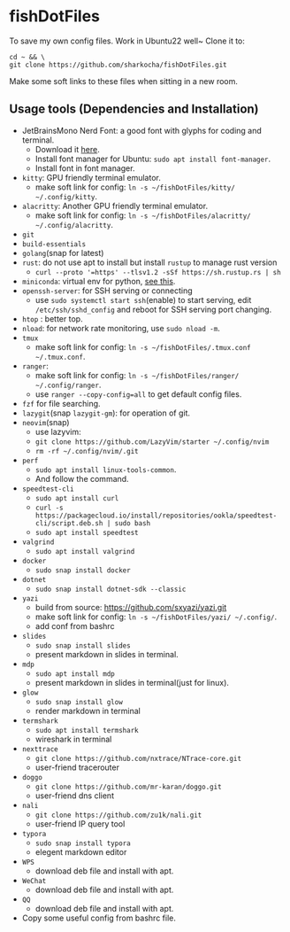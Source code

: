 # fishDotFiles

To save my own config files. Work in Ubuntu22 well~ Clone it to:

```
cd ~ && \
git clone https://github.com/sharkocha/fishDotFiles.git
```

Make some soft links to these files when sitting in a new room.

## Usage tools (Dependencies and Installation)

- JetBrainsMono Nerd Font: a good font with glyphs for coding and terminal.
    - Download it [here](https://www.nerdfonts.com/font-downloads).
    - Install font manager for Ubuntu: `sudo apt install font-manager`.
    - Install font in font manager.
- `kitty`: GPU friendly terminal emulator.
    - make soft link for config: `ln -s ~/fishDotFiles/kitty/ ~/.config/kitty`.
- `alacritty`: Another GPU friendly terminal emulator.
    - make soft link for config: `ln -s ~/fishDotFiles/alacritty/ ~/.config/alacritty`.
- `git`
- `build-essentials`
- `golang`(snap for latest)
- `rust`: do not use apt to install but install `rustup` to manage rust version
    - `curl --proto '=https' --tlsv1.2 -sSf https://sh.rustup.rs | sh`
- `miniconda`: virtual env for python, [see this](https://docs.conda.io/projects/miniconda/en/latest/miniconda-install.html).
- `openssh-server`: for SSH serving or connecting
    - use `sudo systemctl start ssh`(enable) to start serving, edit `/etc/ssh/sshd_config` and reboot for SSH serving port changing.
- `htop` : better top.
- `nload`: for network rate monitoring, use `sudo nload -m`.
- `tmux`
    - make soft link for config: `ln -s ~/fishDotFiles/.tmux.conf ~/.tmux.conf`.
- `ranger`:
    - make soft link for config: `ln -s ~/fishDotFiles/ranger/ ~/.config/ranger`.
    - use `ranger --copy-config=all` to get default config files.
- `fzf` for file searching.
- `lazygit`(snap `lazygit-gm`): for operation of git.
- `neovim`(snap)
    - use lazyvim:
    - `git clone https://github.com/LazyVim/starter ~/.config/nvim`
    - `rm -rf ~/.config/nvim/.git`
- `perf`
    - `sudo apt install linux-tools-common`.
    - And follow the command.
- `speedtest-cli`
    - `sudo apt install curl`
    - `curl -s https://packagecloud.io/install/repositories/ookla/speedtest-cli/script.deb.sh | sudo bash`
    - `sudo apt install speedtest`
- `valgrind`
    - `sudo apt install valgrind`
- `docker`
    - `sudo snap install docker`
- `dotnet`
    - `sudo snap install dotnet-sdk --classic`
- `yazi`
    - build from source: https://github.com/sxyazi/yazi.git
    - make soft link for config: `ln -s ~/fishDotFiles/yazi/ ~/.config/`.
    - add conf from bashrc
- `slides`
    - `sudo snap install slides`
    - present markdown in slides in terminal.
- `mdp`
    - `sudo apt install mdp`
    - present markdown in slides in terminal(just for linux).
- `glow`
    - `sudo snap install glow`
    - render markdown in terminal
- `termshark`
    - `sudo apt install termshark`
    - wireshark in terminal
- `nexttrace`
    - `git clone https://github.com/nxtrace/NTrace-core.git`
    - user-friend tracerouter
- `doggo`
    - `git clone https://github.com/mr-karan/doggo.git`
    - user-friend dns client
- `nali`
    - `git clone https://github.com/zu1k/nali.git`
    - user-friend IP query tool
- `typora`
    - `sudo snap install typora`
    - elegent markdown editor
- `WPS`
    - download deb file and install with apt.
- `WeChat`
    - download deb file and install with apt.
- `QQ`
    - download deb file and install with apt.
- Copy some useful config from bashrc file.
